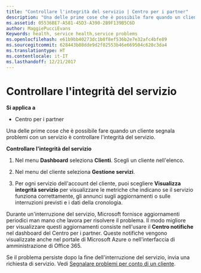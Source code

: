 ```yaml
---
title: "Controllare l'integrità del servizio | Centro per i partner"
description: "Una delle prime cose che è possibile fare quando un cliente segnala problemi con un servizio è controllare l'integrità del servizio."
ms.assetid: 05536BE7-A581-45D3-A390-2B9F139B5C6D
author: MaggiePucciEvans
Keywords: health, service health,service problems
ms.openlocfilehash: e61b9bb40273dc1b8f8ef536b2e7e32afc4bfe89
ms.sourcegitcommit: 628443b08dde9d2f02553b46e669504c620c3da4
ms.translationtype: HT
ms.contentlocale: it-IT
ms.lasthandoff: 12/21/2017
---
```

# <a name="check-service-health"></a>Controllare l'integrità del servizio

**Si applica a**

-  Centro per i partner

Una delle prime cose che è possibile fare quando un cliente segnala problemi con un servizio è controllare l'integrità del servizio.

**Controllare l'integrità del servizio**

1.  Nel menu **Dashboard** seleziona **Clienti**. Scegli un cliente nell'elenco.

2.  Nel menu del cliente seleziona **Gestione servizi**.

3.  Per ogni servizio dell'account del cliente, puoi scegliere **Visualizza integrità servizio** per visualizzare le metriche che indicano se il servizio funziona correttamente, gli annunci sugli aggiornamenti o sulle interruzioni previsti e i dati della cronologia.

Durante un'interruzione del servizio, Microsoft fornisce aggiornamenti periodici man mano che lavora per risolvere il problema. Il modo migliore per visualizzare questi aggiornamenti consiste nell'usare il **Centro notifiche** nel dashboard del Centro per i partner. Queste notifiche vengono visualizzate anche nel portale di Microsoft Azure o nell'interfaccia di amministrazione di Office 365.

Se il problema persiste dopo la fine dell'interruzione del servizio, invia una richiesta di servizio. Vedi [Segnalare problemi per conto di un cliente](report-problems-on-behalf-of-a-customer.md).

 

 



